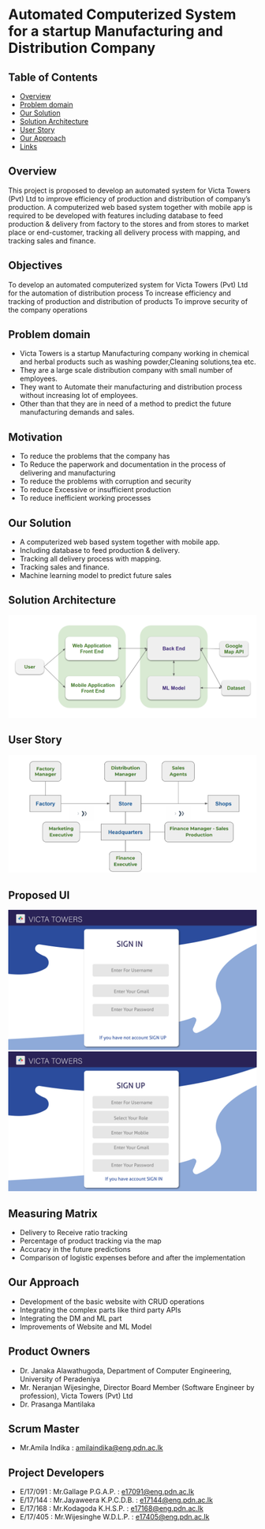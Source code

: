 # Automated Computerized System for a startup Manufacturing and Distribution Company

## Table of Contents
- [Overview](#overview)
- [Problem domain](#problem-domain)
- [Our Solution](#our-solution)
- [Solution Architecture](#solution-architecture)
- [User Story](#user-story)
- [Our Approach](#our-approach)
- [Links](#product-owners)

## Overview

This project is proposed to develop an automated system for Victa Towers (Pvt) Ltd to improve
efficiency of production and distribution of company’s production. A computerized web based system
together with mobile app is required to be developed with features including database to feed
production & delivery from factory to the stores and from stores to market place or end-customer,
tracking all delivery process with mapping, and tracking sales and finance.

## Objectives

 To develop an automated computerized system for Victa Towers (Pvt) Ltd for the automation of
distribution process
 To increase efficiency and tracking of production and distribution of products
 To improve security of the company operations
 
## Problem domain 

- Victa Towers is a startup Manufacturing company working in chemical and herbal products such as washing powder,Cleaning solutions,tea etc.
- They are a large scale distribution company with  small number of employees.
- They want to Automate their manufacturing and distribution process without increasing lot of employees.  
- Other than that they are in need of a method to predict the future manufacturing demands and sales.  

## Motivation 
 
- To reduce the problems that the company has 
- To Reduce the paperwork and documentation in the process of delivering and manufacturing
- To reduce the problems with corruption and security 
- To reduce Excessive or insufficient production
- To reduce inefficient working processes

## Our Solution 

- A computerized web based system together with mobile app.
- Including database to feed production & delivery.  
- Tracking all delivery process with mapping.
- Tracking sales and finance.
- Machine learning model to predict future sales

## Solution Architecture 

![Solution Architecture](images/solution_architecture.png)

## User Story

![User Story](images/user_story.png)

## Proposed UI

![Sign In Page](images/UI/sign_in.jpg "Sign In Page")
![Sign Up Page](images/UI/sign_up.jpg "Sign Up Page")

## Measuring Matrix 

- Delivery to Receive ratio tracking
- Percentage of product tracking via the map 
- Accuracy in the future predictions
- Comparison of logistic expenses before and after the implementation    

## Our Approach 

- Development of the basic website with CRUD operations 
- Integrating the complex parts like third party APIs 
- Integrating the DM and ML part
- Improvements of Website and ML Model   


## Product Owners 

- Dr. Janaka Alawathugoda, Department of Computer Engineering, University of Peradeniya
- Mr. Neranjan Wijesinghe, Director Board Member (Software Engineer by profession), Victa Towers (Pvt) Ltd
- Dr. Prasanga Mantilaka

## Scrum Master

- Mr.Amila Indika : [amilaindika@eng.pdn.ac.lk](mailto:amilaindika@eng.pdn.ac.lk)
 
## Project Developers 

- E/17/091 : Mr.Gallage P.G.A.P. : [e17091@eng.pdn.ac.lk](mailto:e17091@eng.pdn.ac.lk)
- E/17/144 : Mr.Jayaweera K.P.C.D.B. : [e17144@eng.pdn.ac.lk](mailto:e17144@eng.pdn.ac.lk)
- E/17/168 : Mr.Kodagoda K.H.S.P. : [e17168@eng.pdn.ac.lk](mailto:e17168@eng.pdn.ac.lk)
- E/17/405 : Mr.Wijesinghe W.D.L.P. : [e17405@eng.pdn.ac.lk](mailto:e17405@eng.pdn.ac.lk)
